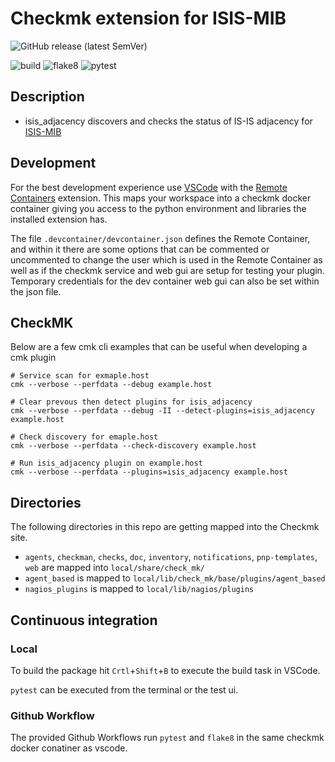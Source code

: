 # Checkmk extension for ISIS-MIB

![GitHub release (latest SemVer)](https://img.shields.io/github/v/release/curtisbowden/checkmk_isis?label=version&logo=git&sort=semver)

![build](https://github.com/curtisbowden/checkmk_isis/workflows/build/badge.svg)
![flake8](https://github.com/curtisbowden/checkmk_isis/workflows/Lint/badge.svg)
![pytest](https://github.com/curtisbowden/checkmk_isis/workflows/pytest/badge.svg)


## Description

 * isis_adjacency discovers and checks the status of IS-IS adjacency for [ISIS-MIB](https://datatracker.ietf.org/doc/html/rfc4444)

## Development

For the best development experience use [VSCode](https://code.visualstudio.com/) with the [Remote Containers](https://marketplace.visualstudio.com/items?itemName=ms-vscode-remote.remote-containers) extension. This maps your workspace into a checkmk docker container giving you access to the python environment and libraries the installed extension has.

The file `.devcontainer/devcontainer.json` defines the Remote Container, and within it there are some options that can be commented or uncommented to change the user which is used in the Remote Container as well as if the checkmk service and web gui are setup for testing your plugin. Temporary credentials for the dev container web gui can also be set within the json file.

## CheckMK

Below are a few cmk cli examples that can be useful when developing a cmk plugin

```
# Service scan for exmaple.host
cmk --verbose --perfdata --debug example.host

# Clear prevous then detect plugins for isis_adjacency
cmk --verbose --perfdata --debug -II --detect-plugins=isis_adjacency example.host

# Check discovery for emaple.host
cmk --verbose --perfdata --check-discovery example.host

# Run isis_adjacency plugin on example.host
cmk --verbose --perfdata --plugins=isis_adjacency example.host
```


## Directories

The following directories in this repo are getting mapped into the Checkmk site.

* `agents`, `checkman`, `checks`, `doc`, `inventory`, `notifications`, `pnp-templates`, `web` are mapped into `local/share/check_mk/`
* `agent_based` is mapped to `local/lib/check_mk/base/plugins/agent_based`
* `nagios_plugins` is mapped to `local/lib/nagios/plugins`

## Continuous integration
### Local

To build the package hit `Crtl`+`Shift`+`B` to execute the build task in VSCode.

`pytest` can be executed from the terminal or the test ui.

### Github Workflow

The provided Github Workflows run `pytest` and `flake8` in the same checkmk docker conatiner as vscode.
